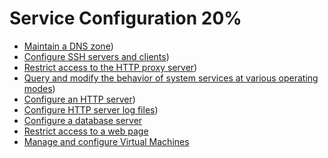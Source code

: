 # Service Configuration 20%
* [Maintain a DNS zone](02.md))
* [Configure SSH servers and clients](04.md))
* [Restrict access to the HTTP proxy server](05.md))
* [Query and modify the behavior of system services at various operating modes](07.md))
* [Configure an HTTP server](08.md))
* [Configure HTTP server log files](09.md))
* [Configure a database server](10.md)
* [Restrict access to a web page](11.md)
* [Manage and configure Virtual Machines](13.md)
